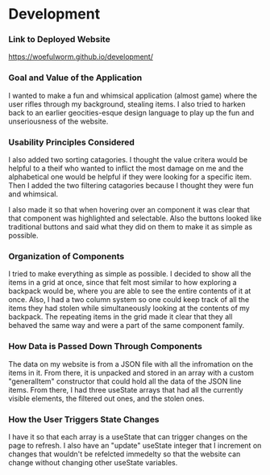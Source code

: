 # Development

### Link to Deployed Website
https://woefulworm.github.io/development/

### Goal and Value of the Application
I wanted to make a fun and whimsical application (almost game) where the user rifles through my background, stealing items. I also tried to harken back to an earlier geocities-esque design language to play up the fun and unseriousness of the website.

### Usability Principles Considered
I also added two sorting catagories. I thought the value critera would be helpful to a theif who wanted to inflict the most damage on me and the alphabetical one would be helpful if they were looking for a specific item. Then I added the two filtering catagories because I thought they were fun and whimsical. 

I also made it so that when hovering over an component it was clear that that component was highlighted and selectable. Also the buttons looked like traditional buttons and said what they did on them to make it as simple as possible.

### Organization of Components
I tried to make everything as simple as possible. I decided to show all the items in a grid at once, since that felt most similar to how exploring a backpack would be, where you are able to see the entire contents of it at once. Also, I had a two column system so one could keep track of all the items they had stolen while simultaneously looking at the contents of my backpack. The repeating items in the grid made it clear that they all behaved the same way and were a part of the same component family.

### How Data is Passed Down Through Components
The data on my website is from a JSON file with all the infromation on the items in it. From there, it is unpacked and stored in an array with a custom "generalItem" constructor that could hold all the data of the JSON line items. From there, I had three useState arrays that had all the currently visible elements, the filtered out ones, and the stolen ones. 

### How the User Triggers State Changes
I have it so that each array is a useState that can trigger changes on the page to refresh. I also have an "update" useState integer that I increment on changes that wouldn't be refelcted immedelty so that the website can change without changing other useState variables.
